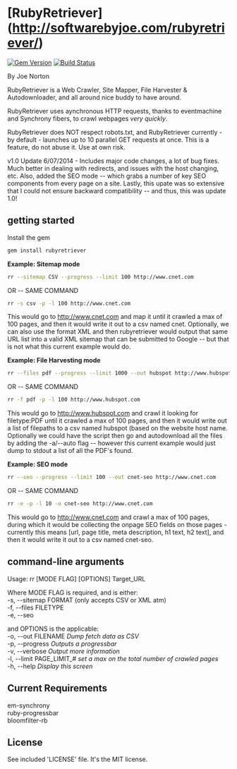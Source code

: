 [RubyRetriever] (http://softwarebyjoe.com/rubyretriever/)  
==============
[![Gem Version](https://badge.fury.io/rb/rubyretriever.svg)](http://badge.fury.io/rb/rubyretriever)  [![Build Status](https://travis-ci.org/joenorton/rubyretriever.svg?branch=master)](https://travis-ci.org/joenorton/rubyretriever)  
  
By Joe Norton  

RubyRetriever is a Web Crawler, Site Mapper, File Harvester & Autodownloader, and all around nice buddy to have around.  

RubyRetriever uses aynchronous HTTP requests, thanks to eventmachine and Synchrony fibers, to crawl webpages *very quickly*.  

RubyRetriever does NOT respect robots.txt, and RubyRetriever currently - by default - launches up to 10 parallel GET requests at once. This is a feature, do not abuse it. Use at own risk.  

v1.0 Update 6/07/2014 - Includes major code changes, a lot of bug fixes. Much better in dealing with redirects, and issues with the host changing, etc. Also, added the SEO mode -- which grabs a number of key SEO components from every page on a site. Lastly, this upate was so extensive that I could not ensure backward compatibility -- and thus, this was update 1.0!  

  
getting started   
-----------
Install the gem
```sh
gem install rubyretriever
```  

 **Example: Sitemap mode**  
```sh
rr --sitemap CSV --progress --limit 100 http://www.cnet.com
```  
OR -- SAME COMMAND  
```sh
rr -s csv -p -l 100 http://www.cnet.com
```  
  
This would go to http://www.cnet.com and map it until it crawled a max of 100 pages, and then it would write it out to a csv named cnet. Optionally, we can also use the format XML and then rubyretriever would output that same URL list into a valid XML sitemap that can be submitted to Google -- but that is not what this current example would do.  
  
 **Example: File Harvesting mode**  
```sh
rr --files pdf --progress --limit 1000 --out hubspot http://www.hubspot.com
```  
OR -- SAME COMMAND  
```sh
rr -f pdf -p -l 100 http://www.hubspot.com
```  
  
This would go to http://www.hubspot.com and crawl it looking for filetype:PDF until it crawled a max of 100 pages, and then it would write out a list of filepaths to a csv named hubspot (based on the website host name. Optionally we could have the script then go and autodownload all the files by adding the -a/--auto flag -- however this current example would just dump to stdout a list of all the PDF's found.

**Example: SEO mode**  
```sh
rr --seo --progress --limit 100 --out cnet-seo http://www.cnet.com
```  
OR -- SAME COMMAND  
```sh
rr -e -p -l 10 -o cnet-seo http://www.cnet.com
```  
  
This would go to http://www.cnet.com and crawl a max of 100 pages, during which it would be collecting the onpage SEO fields on those pages - currently this means [url, page title, meta description, h1 text, h2 text], and then it would write it out to a csv named cnet-seo.
  

command-line arguments
-----------------------
Usage: rr [MODE FLAG] [OPTIONS] Target_URL  

Where MODE FLAG is required, and is either:  
	-s, --sitemap FORMAT  (only accepts CSV or XML atm)  
	-f, --files FILETYPE  
	-e, --seo  
  
and OPTIONS is the applicable:  
    -o, --out FILENAME                  *Dump fetch data as CSV*  
    -p, --progress						*Outputs a progressbar*  
    -v, --verbose                       *Output more information*  
    -l, --limit PAGE_LIMIT_#            *set a max on the total number of crawled pages*  
    -h, --help                          *Display this screen*  
  
Current Requirements
------------ 
em-synchrony  
ruby-progressbar  
bloomfilter-rb  

License
-------  
See included 'LICENSE' file. It's the MIT license.